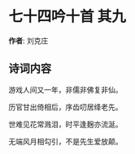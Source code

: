 # 七十四吟十首  其九

**作者**: 刘克庄

## 诗词内容

游戏人间又一年，非儒非佛复非仙。

历官甘出倚相后，序齿叨居绛老先。

世难见花常溅泪，时平逢麹亦流涎。

无端风月相勾引，不是先生爱放颠。

